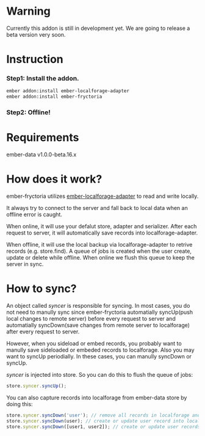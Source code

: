 # Warning
Currently this addon is still in development yet. We are going to release a
beta version very soon.

# Instruction
### Step1: Install the addon.
```bash
ember addon:install ember-localforage-adapter
ember addon:install ember-fryctoria
```
### Step2: Offline!

# Requirements
ember-data v1.0.0-beta.16.x


# How does it work?
ember-fryctoria utilizes [ember-localforage-adapter](https://github.com/genkgo/ember-localforage-adapter/) to read and write locally.

It always try to connect to the server and fall back to local data when an offline error is caught.

When online, it will use your defalut store, adapter and serializer. After each request to server, it will automatically save records into localforage-adapter.

When offline, it will use the local backup via localforage-adapter to retrive records (e.g. store.find). A queue of jobs is created when the user create, update or delete while offline. When online we flush this queue to keep the server in sync.

# How to sync?
An object called *syncer* is responsible for syncing. In most cases, you do not need to manully sync since ember-fryctoria automatially syncUp(push local changes to remote server) before every request to server and automatially syncDown(save changes from remote server to localforage) after every request to server.

However, when you sideload or embed records, you probably want to manully save sideloaded or embeded records to localforage. Also you may want to syncUp periodially. In these cases, you can manully syncDown or syncUp.

*syncer* is injected into store. So you can do this to flush the queue of jobs:
```javascript
store.syncer.syncUp();
```
You can also capture records into localforage from ember-data store by doing this:
```javascript
store.syncer.syncDown('user'); // remove all records in localforage and save all current user records in localforage
store.syncer.syncDown(user); // create or update user record into localforage
store.syncer.syncDown([user1, user2]); // create or update user records into localforage
```
